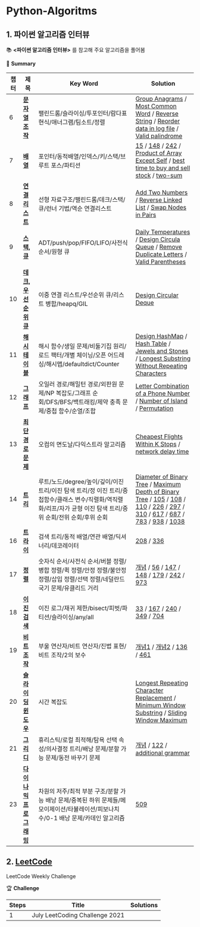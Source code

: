 # Python-Algoritms
## 1. 파이썬 알고리즘 인터뷰
:books: **<파이썬 알고리즘 인터뷰>** 를 참고해 주요 알고리즘을 풀어봄

📎 **Summary**

챕터|제목|Key Word|Solution
---|---|---|---
6|**[문자열 조작](https://github.com/GodJiLee/Python-Algorithm/tree/main/String_manipulation)**|팰린드롬/슬라이싱/투포인터/람다표현식/애너그램/팀소트/정렬|[Group Anagrams](https://github.com/GodJiLee/Python-Algorithm/blob/main/String_manipulation/Group%20Anagrams.py) / [Most Common Word](https://github.com/GodJiLee/Python-Algorithm/blob/main/String_manipulation/Most%20Common%20Word.py) / [Reverse String](https://github.com/GodJiLee/Python-Algorithm/blob/main/String_manipulation/Reverse%20String.py) / [Reorder data in log file](https://github.com/GodJiLee/Python-Algorithm/blob/main/String_manipulation/reorder%20data%20in%20log%20file.py) / [Valid palindrome](https://github.com/GodJiLee/Python-Algorithm/blob/main/String_manipulation/valid%20palindrome.py)
7|**[배열](https://github.com/GodJiLee/Python-Algorithm/tree/main/Array)**|포인터/동적배열/인덱스/키/스택/브루트 포스/파티션|[15](https://github.com/GodJiLee/Python-Algorithm/blob/main/Array/15.py) / [148](https://github.com/GodJiLee/Python-Algorithm/blob/main/Array/148.md) / [242](https://github.com/GodJiLee/Python-Algorithm/blob/main/242.md) / [Product of Array Except Self](https://github.com/GodJiLee/Python-Algorithm/blob/main/Array/Product%20of%20Array%20Except%20Self.py) / [best time to buy and sell stock](https://github.com/GodJiLee/Python-Algorithm/blob/main/Array/best%20time%20to%20buy%20and%20sell%20stock.py) / [two-sum](https://github.com/GodJiLee/Python-Algorithm/blob/main/Array/two-sum.py)
8|**[연결 리스트](https://github.com/GodJiLee/Leetcode-Algorithm/tree/main/Linked_list)**|선형 자료구조/팰린드롬/데크/스택/큐/런너 기법/역순 연결리스트|[Add Two Numbers](https://github.com/GodJiLee/Python-Algorithm/blob/main/Linked_list/Add%20Two%20Numbers.py) / [Reverse Linked List](https://github.com/GodJiLee/Python-Algorithm/blob/main/Linked_list/Reverse%20Linked%20List.py) / [Swap Nodes in Pairs](https://github.com/GodJiLee/Python-Algorithm/blob/main/Linked_list/Swap%20Nodes%20in%20Pairs.py)
9|**[스택, 큐](https://github.com/GodJiLee/Leetcode-Algorithm/tree/main/Stack)**|ADT/push/pop/FIFO/LIFO/사전식 순서/원형 큐|[Daily Temperatures](https://github.com/GodJiLee/Python-Algorithm/blob/main/Stack/Daily%20Temperatures.py) / [Design Circula Queue](https://github.com/GodJiLee/Python-Algorithm/blob/main/Stack/Design%20Circula%20Queue.py) / [Remove Duplicate Letters](https://github.com/GodJiLee/Python-Algorithm/blob/main/Stack/Remove%20Duplicate%20Letters.py) / [Valid Parentheses](https://github.com/GodJiLee/Python-Algorithm/blob/main/Stack/Valid%20Parentheses.py)
10|**[데크, 우선순위 큐](https://github.com/GodJiLee/Leetcode-Algorithm/tree/main/Deque)**|이중 연결 리스트/우선순위 큐/리스트 병합/heapq/GIL|[Design Circular Deque](https://github.com/GodJiLee/Python-Algorithm/blob/main/Deque/Design%20Circular%20Deque.py)
11|**[해시 테이블](https://github.com/GodJiLee/Leetcode-Algorithm/tree/main/Hash)**|해시 함수/생일 문제/비둘기집 원리/로드 팩터/개별 체이닝/오픈 어드레싱/해시맵/defaultdict/Counter|[Design HashMap](https://github.com/GodJiLee/Python-Algorithm/blob/main/Hash/Design%20HashMap.py) / [Hash Table](https://github.com/GodJiLee/Python-Algorithm/blob/main/Hash/Hash%20Table.py) / [Jewels and Stones](https://github.com/GodJiLee/Python-Algorithm/blob/main/Hash/Jewels%20and%20Stones.py) / [Longest Substring Without Repeating Characters](https://github.com/GodJiLee/Python-Algorithm/blob/main/Hash/Longest%20Substring%20Without%20%20Repeating%20Characters.py)
12|**[그래프](https://github.com/GodJiLee/Leetcode-Algorithm/tree/main/Graph)**|오일러 경로/해밀턴 경로/외판원 문제/NP 복잡도/그래프 순회/DFS/BFS/백트래킹/제약 충족 문제/중첩 함수/순열/조합|[Letter Combination of a Phone Number](https://github.com/GodJiLee/Python-Algorithm/blob/main/Graph/Letter%20Combination%20of%20a%20Phone%20Number.py) / [Number of Island](https://github.com/GodJiLee/Python-Algorithm/blob/main/Graph/Number%20of%20Island.py) / [Permutation](https://github.com/GodJiLee/Python-Algorithm/blob/main/Graph/Pernutations.py)
13|**[최단 경로 문제](https://github.com/GodJiLee/Leetcode-Algorithm/tree/main/Shortest_path_problem)**|오컴의 면도날/다익스트라 알고리즘|[Cheapest Flights Within K Stops](https://github.com/GodJiLee/Python-Algorithm/blob/main/Shortest_path_problem/Cheapest%20Flights%20Within%20K%20Stops) / [network delay time](https://github.com/GodJiLee/Python-Algorithm/blob/main/Shortest_path_problem/network%20delay%20time)
14|**[트리](https://github.com/GodJiLee/Leetcode-Algorithm/tree/main/Tree)**|루트/노드/degree/높이/깊이/이진 트리/이진 탐색 트리/정 이진 트리/중첩함수/클래스 변수/직렬화/역직렬화/리프/자가 균형 이진 탐색 트리/중위 순회/전위 순회/후위 순회|[Diameter of Binary Tree](https://github.com/GodJiLee/Python-Algorithm/blob/main/Tree/Diameter%20of%20Binary%20Tree) / [Maximum Depth of Binary Tree](https://github.com/GodJiLee/Python-Algorithm/blob/main/Tree/Maximum%20Depth%20of%20Binary%20Tree.py) / [105](https://github.com/GodJiLee/Python-Algorithm/blob/main/Tree/Leetcode%20%23105.md) / [108](https://github.com/GodJiLee/Python-Algorithm/blob/main/Tree/Leetcode%20%23108%20Convert%20Sorted%20Array%20to%20Binary%20Search%20Tree.md) / [110](https://github.com/GodJiLee/Python-Algorithm/blob/main/Tree/Leetcode%20%23110.md) / [226](https://github.com/GodJiLee/Python-Algorithm/blob/main/Tree/Leetcode%20%23226.md) / [297](https://github.com/GodJiLee/Python-Algorithm/blob/main/Tree/Leetcode%20%23297.md) / [310](https://github.com/GodJiLee/Python-Algorithm/blob/main/Tree/Leetcode%20%23310.md) / [617](https://github.com/GodJiLee/Python-Algorithm/blob/main/Tree/Leetcode%20%23617.md) / [687](https://github.com/GodJiLee/Python-Algorithm/blob/main/Tree/Leetcode%20%23687.md) / [783](https://github.com/GodJiLee/Python-Algorithm/blob/main/Tree/Leetcode%20%23783.md) / [938](https://github.com/GodJiLee/Python-Algorithm/blob/main/Tree/Leetcode%20%23938.md) / [1038](https://github.com/GodJiLee/Python-Algorithm/blob/main/Tree/Leetcode%20%231038.md)
16|**[트라이](https://github.com/GodJiLee/Leetcode-Algorithm/tree/main/Trie)**|검색 트리/동적 배열/연관 배열/딕셔너리/데코레이터|[208](https://github.com/GodJiLee/Python-Algorithm/blob/main/Trie/Leetcode%20%23208.md) / [336](https://github.com/GodJiLee/Python-Algorithm/blob/main/Trie/336.md)
17|**[정렬](https://github.com/GodJiLee/Leetcode-Algorithm/tree/main/Sorting)**|숫자식 순서/사전식 순서/버블 정렬/병합 정렬/퀵 정렬/안정 정렬/불안정 정렬/삽입 정렬/선택 정렬/네덜란드 국기 문제/유클리드 거리|[개념](https://github.com/GodJiLee/Python-Algorithm/blob/main/Sorting/%EC%A0%95%EB%A0%AC(Sorting).md) / [56](https://github.com/GodJiLee/Python-Algorithm/blob/main/Sorting/56.md) / [147](https://github.com/GodJiLee/Python-Algorithm/blob/main/Sorting/147.md) / [148](https://github.com/GodJiLee/Python-Algorithm/blob/main/Sorting/148.md) / [179](https://github.com/GodJiLee/Python-Algorithm/blob/main/Sorting/179.md) / [242](https://github.com/GodJiLee/Python-Algorithm/blob/main/Sorting/242.md) / [973](https://github.com/GodJiLee/Python-Algorithm/blob/main/Sorting/973.md)
18|**[이진 검색](https://github.com/GodJiLee/Leetcode-Algorithm/tree/main/Binary_search)**|이진 로그/재귀 제한/bisect/피벗/파티션/슬라이싱/any/all|[33](https://github.com/GodJiLee/Python-Algorithm/blob/main/Binary_search/33.md) / [167](https://github.com/GodJiLee/Python-Algorithm/blob/main/Binary_search/167.md) / [240](https://github.com/GodJiLee/Python-Algorithm/blob/main/Binary_search/240.md) / [349](https://github.com/GodJiLee/Python-Algorithm/blob/main/Binary_search/349.md) / [704](https://github.com/GodJiLee/Python-Algorithm/blob/main/Binary_search/704.md)
19|**[비트 조작](https://github.com/GodJiLee/Leetcode-Algorithm/tree/main/Bit_manipulation)**|부울 연산자/비트 연산자/진법 표현/비트 조작/2의 보수|[개념1](https://github.com/GodJiLee/Python-Algorithm/blob/main/Bit_manipulation/%5B%EA%B0%9C%EB%85%90%5D%20%EB%B9%84%ED%8A%B8%20%EC%A1%B0%EC%9E%91.md) / [개념2](https://github.com/GodJiLee/Python-Algorithm/blob/main/Bit_manipulation/%5B%EA%B0%9C%EB%85%90%5D%20%EB%B9%84%ED%8A%B8%EC%A1%B0%EC%9E%91-2%EC%9D%98%20%EB%B3%B4%EC%88%98.md) / [136](https://github.com/GodJiLee/Python-Algorithm/blob/main/Bit_manipulation/136%20Single%20Number.md) / [461](https://github.com/GodJiLee/Python-Algorithm/blob/main/Bit_manipulation/461.md)
20|**[슬라이딩 윈도우](https://github.com/GodJiLee/Python-Algorithm/tree/main/Sliding_window)**|시간 복잡도|[Longest Repeating Character Replacement](https://github.com/GodJiLee/Python-Algorithm/blob/main/Sliding_window/Longest%20Repeating%20Character%20Replacement) / [Minimum Window Substring](https://github.com/GodJiLee/Python-Algorithm/blob/main/Sliding_window/Minimum%20Window%20Substring) / [Sliding Window Maximum](https://github.com/GodJiLee/Python-Algorithm/blob/main/Sliding_window/Sliding%20Window%20Maximum)
21|**[그리디](https://github.com/GodJiLee/Python-Algorithm/tree/main/Greedy)**|휴리스틱/로컬 최적해/탐욕 선택 속성/의사결정 트리/배낭 문제/분할 가능 문제/동전 바꾸기 문제|[개념](https://github.com/GodJiLee/Python-Algorithm/blob/main/Greedy/%EA%B7%B8%EB%A6%AC%EB%94%94.md) / [122](https://github.com/GodJiLee/Python-Algorithm/blob/main/Greedy/Leetcode%20%23122%20BestTimetoBuyandSellStock2.md) / [additional grammar](https://github.com/GodJiLee/Python-Algorithm/blob/main/Greedy/additional%20grammar.py)
23|**[다이나믹 프로그래밍](https://github.com/GodJiLee/Python-Algorithm/tree/main/Dynamic_programming)**|차원의 저주/최적 부분 구조/분할 가능 배낭 문제/중복된 하위 문제들/메모이제이션/타뷸레이션/피보나치 수/0-1 배낭 문제/카데인 알고리즘|[509](https://github.com/GodJiLee/Python-Algorithm/blob/main/Dynamic_programming/Leetcode%20%23509.md)
 

## 2. [LeetCode](https://leetcode.com/Jiwon_Lee/)   

LeetCode Weekly Challenge

🏆 **Challenge**

Steps|Title|Solutions
 ---|---|---
 1|July LeetCoding Challenge 2021|
